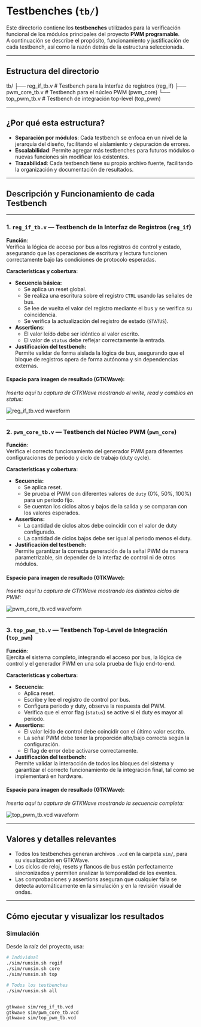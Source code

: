 # Testbenches (`tb/`)

Este directorio contiene los **testbenches** utilizados para la verificación funcional de los módulos principales del proyecto **PWM programable**.  
A continuación se describe el propósito, funcionamiento y justificación de cada testbench, así como la razón detrás de la estructura seleccionada.

---

## Estructura del directorio

tb/
├── reg_if_tb.v # Testbench para la interfaz de registros (reg_if)
├── pwm_core_tb.v # Testbench para el núcleo PWM (pwm_core)
└── top_pwm_tb.v # Testbench de integración top-level (top_pwm)


---

## ¿Por qué esta estructura?

- **Separación por módulos**: Cada testbench se enfoca en un nivel de la jerarquía del diseño, facilitando el aislamiento y depuración de errores.
- **Escalabilidad**: Permite agregar más testbenches para futuros módulos o nuevas funciones sin modificar los existentes.
- **Trazabilidad**: Cada testbench tiene su propio archivo fuente, facilitando la organización y documentación de resultados.

---

## Descripción y Funcionamiento de cada Testbench

---

### 1. `reg_if_tb.v` — Testbench de la Interfaz de Registros (`reg_if`)

**Función**:  
Verifica la lógica de acceso por bus a los registros de control y estado, asegurando que las operaciones de escritura y lectura funcionen correctamente bajo las condiciones de protocolo esperadas.

**Características y cobertura:**
- **Secuencia básica:**  
  - Se aplica un reset global.
  - Se realiza una escritura sobre el registro `CTRL` usando las señales de bus.
  - Se lee de vuelta el valor del registro mediante el bus y se verifica su coincidencia.
  - Se verifica la actualización del registro de estado (`STATUS`).
- **Assertions**:  
  - El valor leído debe ser idéntico al valor escrito.
  - El valor de `status` debe reflejar correctamente la entrada.
- **Justificación del testbench:**  
  Permite validar de forma aislada la lógica de bus, asegurando que el bloque de registros opera de forma autónoma y sin dependencias externas.

#### **Espacio para imagen de resultado (GTKWave):**

*Inserta aquí tu captura de GTKWave mostrando el write, read y cambios en status:*

![reg_if_tb.vcd waveform](C:/Users/omanr/Desktop/diseño/Diseno_Digital/Proyecto_PWM/tb/captura_reg_if.jpg)

---

### 2. `pwm_core_tb.v` — Testbench del Núcleo PWM (`pwm_core`)

**Función**:  
Verifica el correcto funcionamiento del generador PWM para diferentes configuraciones de periodo y ciclo de trabajo (duty cycle).

**Características y cobertura:**
- **Secuencia:**  
  - Se aplica reset.
  - Se prueba el PWM con diferentes valores de `duty` (0%, 50%, 100%) para un periodo fijo.
  - Se cuentan los ciclos altos y bajos de la salida y se comparan con los valores esperados.
- **Assertions:**  
  - La cantidad de ciclos altos debe coincidir con el valor de duty configurado.
  - La cantidad de ciclos bajos debe ser igual al periodo menos el duty.
- **Justificación del testbench:**  
  Permite garantizar la correcta generación de la señal PWM de manera parametrizable, sin depender de la interfaz de control ni de otros módulos.

#### **Espacio para imagen de resultado (GTKWave):**

*Inserta aquí tu captura de GTKWave mostrando los distintos ciclos de PWM:*

![pwm_core_tb.vcd waveform](C:/Users/omanr/Desktop/diseño/Diseno_Digital/Proyecto_PWM/tb/captura_pwm_core.jpg)

---

### 3. `top_pwm_tb.v` — Testbench Top-Level de Integración (`top_pwm`)

**Función**:  
Ejercita el sistema completo, integrando el acceso por bus, la lógica de control y el generador PWM en una sola prueba de flujo end-to-end.

**Características y cobertura:**
- **Secuencia:**  
  - Aplica reset.
  - Escribe y lee el registro de control por bus.
  - Configura periodo y duty, observa la respuesta del PWM.
  - Verifica que el error flag (`status`) se active si el duty es mayor al periodo.
- **Assertions:**  
  - El valor leído de control debe coincidir con el último valor escrito.
  - La señal PWM debe tener la proporción alto/bajo correcta según la configuración.
  - El flag de error debe activarse correctamente.
- **Justificación del testbench:**  
  Permite validar la interacción de todos los bloques del sistema y garantizar el correcto funcionamiento de la integración final, tal como se implementará en hardware.

#### **Espacio para imagen de resultado (GTKWave):**

*Inserta aquí tu captura de GTKWave mostrando la secuencia completa:*

![top_pwm_tb.vcd waveform](C:/Users/omanr/Desktop/diseño/Diseno_Digital/Proyecto_PWM/tb/captura_top_pwm.jpg)

---

## Valores y detalles relevantes

- Todos los testbenches generan archivos `.vcd` en la carpeta `sim/`, para su visualización en GTKWave.
- Los ciclos de reloj, resets y flancos de bus están perfectamente sincronizados y permiten analizar la temporalidad de los eventos.
- Las comprobaciones y assertions aseguran que cualquier falla se detecta automáticamente en la simulación y en la revisión visual de ondas.

---

## Cómo ejecutar y visualizar los resultados

### Simulación

Desde la raíz del proyecto, usa:

```bash
# Individual
./sim/runsim.sh regif
./sim/runsim.sh core
./sim/runsim.sh top

# Todos los testbenches
./sim/runsim.sh all


gtkwave sim/reg_if_tb.vcd
gtkwave sim/pwm_core_tb.vcd
gtkwave sim/top_pwm_tb.vcd
